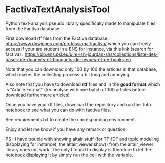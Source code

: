 # FactivaTextAnalysisTool
Python text-analysis pseudo library specifically made to manipulate files from the Factiva database.

First download rtf files from the Factiva database : https://www.dowjones.com/professional/factiva/
which you can freely access if your are student in a ENS for instance, via this link (search for factiva) : 
https://bib.ens.psl.eu/ulm-lsh-jourdan-shs/collections/liste-des-bases-de-donnees-et-bouquets-de-revues-et-de-books-en

Note that you can download only 100 by 100 the articles in that database, which makes the collecting process a bit long and annoying.

Also note that you have to download **rtf** files and in the **good format** which is "Article Format" (try analyse with one batch of 100 articles before download furthermore articles)

Once you have your rtf files, download the repository and run the Tuto notebook to see what you can do with factiva files.

See requirements.txt to create the corresponding environment.

Enjoy and let me know if you have any remark or question.

PS : I have trouble with showing altair stuff (for TF-IDF and topic modeling dispplaying for instance), the altair_viewer.show() from the altair_viewer library does not work.
The only I found to display is therefore to let the notebook displaying it by simply run the cell with the variable.

